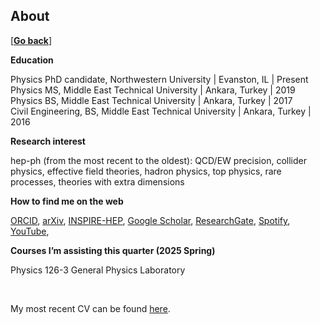 ## About

\[[__Go back__](https://kagsimsek.github.io)\]

**Education**

Physics PhD candidate, Northwestern University | Evanston, IL | Present <br>
Physics MS, Middle East Technical University | Ankara, Turkey | 2019 <br>
Physics BS, Middle East Technical University | Ankara, Turkey | 2017 <br>
Civil Engineering, BS, Middle East Technical University | Ankara, Turkey | 2016 <br>

**Research interest**

hep-ph (from the most recent to the oldest): QCD/EW precision, collider physics, effective field theories, hadron physics, top physics, rare processes, theories with extra dimensions

**How to find me on the web**

[ORCID](https://orcid.org/0000-0003-1741-8908), 
[arXiv](https://arxiv.org/a/simsek_k_1.html), 
[INSPIRE-HEP](https://inspirehep.net/literature?q=a%20Kagan.Simsek.1), 
[Google Scholar](https://scholar.google.com/citations?hl=en&user=XZGHBbcAAAAJ), 
[ResearchGate](https://www.researchgate.net/profile/Kagan-Simsek),
[Spotify](https://open.spotify.com/artist/61Bqs23yCeYVBvbNtuA5tk?si=S67Hi7erRtq6dhJxLKoM9Q),
[YouTube](https://www.youtube.com/@pianofalan), 

**Courses I’m assisting this quarter (2025 Spring)**

Physics 126-3 General Physics Laboratory

<br>
  
My most recent CV can be found [here](./files/cv/cv.pdf).
